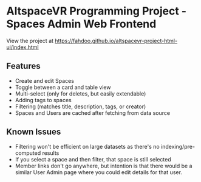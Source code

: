 # AltspaceVR Programming Project - Spaces Admin Web Frontend

View the project at https://fahdoo.github.io/altspacevr-project-html-ui/index.html

## Features
- Create and edit Spaces
- Toggle between a card and table view
- Multi-select (only for deletes, but easily extendable)
- Adding tags to spaces
- Filtering (matches title, description, tags, or creator)
- Spaces and Users are cached after fetching from data source

## Known Issues
- Filtering won't be efficient on large datasets as there's no indexing/pre-computed results
- If you select a space and then filter, that space is still selected
- Member links don't go anywhere, but intention is that there would be a similar User Admin page where you could edit details for that user.
